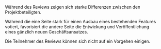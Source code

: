 Während des Reviews zeigen sich starke Differenzen zwischen den Projektbeteiligten. 

Während die eine Seite stark für einen Ausbau eines bestehenden Features votiert, favorisiert die andere Seite die Entwickung und Veröffentlichung eines gänzlich neuen Geschäftsansatzes. 

Die Teilnehmer des Reviews können sich nicht auf ein Vorgehen einigen.
